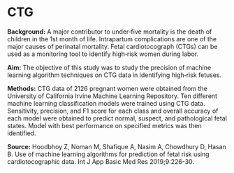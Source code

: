 # CTG

**Background:** A major contributor to under‑five mortality is the death of children in the 1st month
of life. Intrapartum complications are one of the major causes of perinatal mortality. Fetal
cardiotocograph (CTGs) can be used as a monitoring tool to identify high‑risk women during labor.

**Aim:** The objective of this study was to study the precision of machine learning algorithm techniques
on CTG data in identifying high‑risk fetuses. 

**Methods:** CTG data of 2126 pregnant women were
obtained from the University of California Irvine Machine Learning Repository. Ten different
machine learning classification models were trained using CTG data. Sensitivity, precision, and F1
score for each class and overall accuracy of each model were obtained to predict normal, suspect,
and pathological fetal states. Model with best performance on specified metrics was then identified.

**Source:**  Hoodbhoy Z, Noman M, Shafique A, Nasim A, Chowdhury D, Hasan B. Use of machine learning algorithms for prediction of fetal risk using cardiotocographic data. Int J App Basic Med Res 2019;9:226-30.
